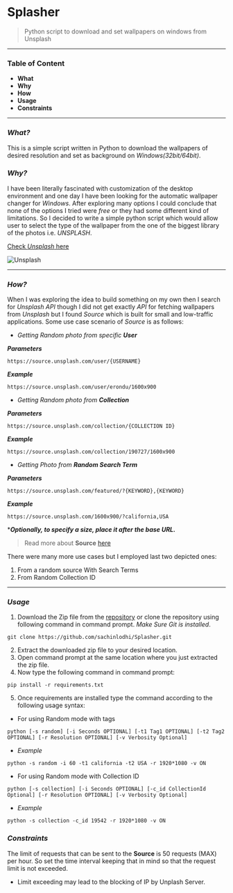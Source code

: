 # Splasher
> Python script to download and set wallpapers on windows from Unsplash
<hr>

### Table of Content

- **What**
- **Why**
- **How**
- **Usage**
- **Constraints**
---

### _What?_
This is a simple script written in Python to download the wallpapers of desired resolution and set as 
background on _Windows(32bit/64bit)_.

### _Why?_
I have been literally fascinated with customization of the
desktop environment and one day I have been looking for the automatic wallpaper changer for _Windows_.
After exploring many options I could conclude that none of the options I tried were _free_ or they had some 
different kind of limitations.
So I decided to write a simple python script which would allow user to select the type of the wallpaper 
from the one of the biggest library of the photos i.e. _UNSPLASH_.

[Check _Unsplash_ here](https://www.Unsplash.com "Unsplash")

![Unsplash](https://unsplash.com/favicon.ico "Unsplash")
***
### _How?_

When I was exploring the idea to build something on my own then I search for _Unsplash API_ though I did not get 
exactly _API_ for fetching wallpapers from _Unsplash_ but I found _Source_ which is built for small and low-traffic applications.
Some use case scenario of _Source_ is as follows:

- _Getting Random photo from specific **User**_
  
  
***Parameters***
```http request
https://source.unsplash.com/user/{USERNAME}
```
***Example***
```http request
https://source.unsplash.com/user/erondu/1600x900
```

- _Getting Random photo from **Collection**_
  
  
***Parameters***
```http request
https://source.unsplash.com/collection/{COLLECTION ID}
```
***Example***
```http request
https://source.unsplash.com/collection/190727/1600x900
```

- _Getting Photo from **Random Search Term**_
  
  
***Parameters***
```http request
https://source.unsplash.com/featured/?{KEYWORD},{KEYWORD}
```
***Example***
```http request
https://source.unsplash.com/1600x900/?california,USA
```
*_**Optionally, to specify a size, place it after the base URL.**_

>Read more about **Source** [here](https://source.unsplash.com/ "Source")

There were many more use cases but I employed last two depicted ones:
1. From a random source With Search Terms
2. From Random Collection ID


***


### _Usage_

1. Download the Zip file from the [repository](https://github.com/sachinlodhi/Splasher) or clone the repository using 
following command in command prompt. _Make Sure Git is installed_.
   
```commandline
git clone https://github.com/sachinlodhi/Splasher.git
```

2. Extract the downloaded zip file to your desired location.
3. Open command prompt at the same location where you just extracted the zip file.
4. Now type the following command in command prompt:
```commandline
pip install -r requirements.txt
```

5. Once requirements are installed type the command according to the following usage syntax:
- For using Random mode with tags
```commandline
python [-s random] [-i Seconds OPTIONAL] [-t1 Tag1 OPTIONAL] [-t2 Tag2 OPTIONAL] [-r Resolution OPTIONAL] [-v Verbosity Optional] 
```

- _Example_
  
```python -s random -i 60 -t1 california -t2 USA -r 1920*1080 -v ON```

- For using Random mode with Collection ID
```commandline
python [-s collection] [-i Seconds OPTIONAL] [-c_id CollectionId Optional] [-r Resolution OPTIONAL] [-v Verbosity Optional] 
```
- _Example_
  
```python -s collection -c_id 19542 -r 1920*1080 -v ON```


### _Constraints_
The limit of requests that can be sent to the **Source** is 50 requests (MAX) per hour.
So set the time interval keeping that in mind so that the request limit is not
exceeded. 
- Limit exceeding may lead to the blocking of IP by Unplash Server. 

